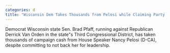 ```yaml
---
categories: d
title: "Wisconsin Dem Takes Thousands from Pelosi while Claiming Party Needs New Leadership"
---
```

Democrat Wisconsin state Sen. Brad Pfaff, running against Republican Derrick Van Orden in the state"s Third Congressional District, has taken thousands of campaign cash from House Speaker Nancy Pelosi (D-CA), despite committing to not back her for leadership.